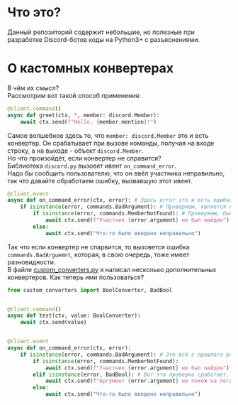 # Что это?
Данный репозиторий содержит небольшие, но полезные при разработке Discord-ботов коды на Python3+ с разъяснениями.

# О кастомных конвертерах
В чём их смысл?<br>
Рассмотрим вот такой способ применения:
```python
@client.command()
async def greet(ctx, *, member: discord.Member):
    await ctx.send(f"Hello, {member.mention}!")
```
Самое волшебное здесь то, что `member: discord.Member` это и есть конвертер. Он срабатывает при вызове команды, получая на входе строку, а на выходе - объект `discord.Member`.<br>
Но что произойдёт, если конвертер не справится?<br>
Библиотека `discord.py` вызовет ивент `on_command_error`.<br>
Надо бы сообщить пользователю, что он ввёл участника неправильно, так что давайте обработаем ошибку, вызвавшую этот ивент.
```python
@client.event
async def on_command_error(ctx, error): # Здесь error это и есть ошибка, которая вызвала ивент
    if isinstance(error, commands.BadArgument): # Проверяем, является ли ошибка результатом конвертирования аргументов
        if isinstance(error, commands.MemberNotFound): # Проверяем, был ли это конвертер именно строки в участника
            await ctx.send(f"Участник {error.argument} не был найден")
        else:
            await ctx.send("Что-то было введено неправильно")
```
Так что если конвертер не спарвится, то вызовется ошибка `commands.BadArguemnt`, которая, в свою очередь, тоже имеет разновидности.<br>
В файле [custom_converters.py](https://github.com/EQUENOS/Discord.py-Code-Samples/custom_converters.py) я написал несколько дополнительных конвертеров. Как теперь ими пользоваться?
```python
from custom_converters import BoolConverter, BadBool


@client.command()
async def test(ctx, value: BoolConverter):
    await ctx.send(value)


@client.event
async def on_command_error(ctx, error):
    if isinstance(error, commands.BadArgument): # Это всё с прошлого раза
        if isinstance(error, commands.MemberNotFound):
            await ctx.send(f"Участник {error.argument} не был найден")
        elif isinstance(error, BadBool): # Вот эта проверка сработает, если наш BoolConverter споткнётся
            await ctx.send(f"Аргумент {error.argument} не похож на логическую переменную...")
        else:
            await ctx.send("Что-то было введено неправильно")
```
